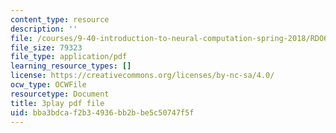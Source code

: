 ```yaml
---
content_type: resource
description: ''
file: /courses/9-40-introduction-to-neural-computation-spring-2018/RDO6Py97IDg_transcript.pdf
file_size: 79323
file_type: application/pdf
learning_resource_types: []
license: https://creativecommons.org/licenses/by-nc-sa/4.0/
ocw_type: OCWFile
resourcetype: Document
title: 3play pdf file
uid: bba3bdca-f2b3-4936-bb2b-be5c50747f5f
---
```


